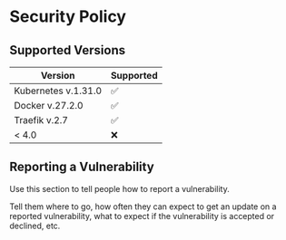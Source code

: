 # Security Policy

## Supported Versions


| Version | Supported          |
| ------- | ------------------ |
| Kubernetes v.1.31.0 | :white_check_mark: |
| Docker v.27.2.0  | :white_check_mark:    |
| Traefik v.2.7  | :white_check_mark: |
| < 4.0   | :x:                |

## Reporting a Vulnerability

Use this section to tell people how to report a vulnerability.

Tell them where to go, how often they can expect to get an update on a
reported vulnerability, what to expect if the vulnerability is accepted or
declined, etc.
